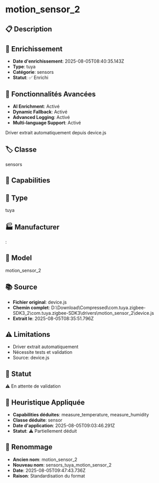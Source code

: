 # motion_sensor_2

## 📋 Description

## 🔧 Enrichissement
- **Date d'enrichissement**: 2025-08-05T08:40:35.143Z
- **Type**: tuya
- **Catégorie**: sensors
- **Statut**: ✅ Enrichi

## 🚀 Fonctionnalités Avancées
- **AI Enrichment**: Activé
- **Dynamic Fallback**: Activé
- **Advanced Logging**: Activé
- **Multi-language Support**: Activé

Driver extrait automatiquement depuis device.js

## 🏷️ Classe
sensors

## 🔧 Capabilities


## 📡 Type
tuya

## 🏭 Manufacturer
: 

## 📱 Model
motion_sensor_2

## 📚 Source
- **Fichier original**: device.js
- **Chemin complet**: D:\Download\Compressed\com.tuya.zigbee-SDK3_2\com.tuya.zigbee-SDK3\drivers\motion_sensor_2\device.js
- **Extrait le**: 2025-08-05T08:35:51.796Z

## ⚠️ Limitations
- Driver extrait automatiquement
- Nécessite tests et validation
- Source: device.js

## 🚀 Statut
⚠️ En attente de validation

## 🧠 Heuristique Appliquée
- **Capabilities déduites**: measure_temperature, measure_humidity
- **Classe déduite**: sensor
- **Date d'application**: 2025-08-05T09:03:46.291Z
- **Statut**: ⚠️ Partiellement déduit

## 🔄 Renommage
- **Ancien nom**: motion_sensor_2
- **Nouveau nom**: sensors_tuya_motion_sensor_2
- **Date**: 2025-08-05T09:47:43.736Z
- **Raison**: Standardisation du format
